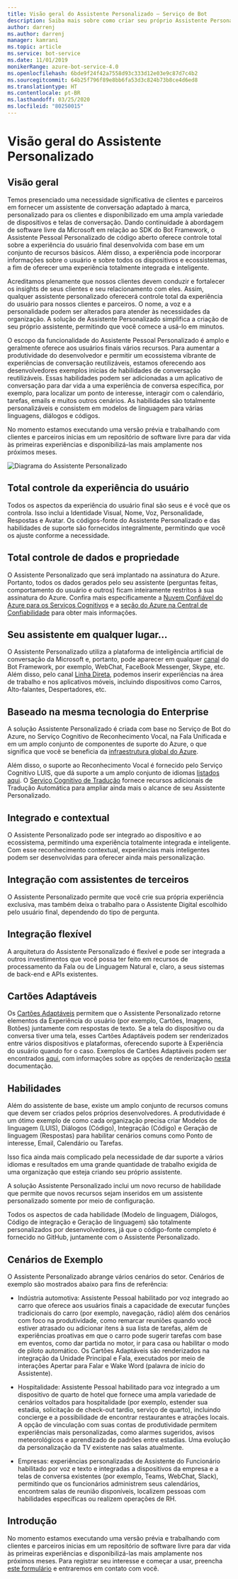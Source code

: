 ```yaml
---
title: Visão geral do Assistente Personalizado – Serviço de Bot
description: Saiba mais sobre como criar seu próprio Assistente Personalizado
author: darrenj
ms.author: darrenj
manager: kamrani
ms.topic: article
ms.service: bot-service
ms.date: 11/01/2019
monikerRange: azure-bot-service-4.0
ms.openlocfilehash: 6bde9f24f42a7558d93c333d12e03e9c87d7c4b2
ms.sourcegitcommit: 64b25f796f89e8bb6fa53d3c824b73b8ce4d6ed8
ms.translationtype: HT
ms.contentlocale: pt-BR
ms.lasthandoff: 03/25/2020
ms.locfileid: "80250015"
---
```

# <a name="custom-assistant-overview"></a>Visão geral do Assistente Personalizado

## <a name="overview"></a>Visão geral

Temos presenciado uma necessidade significativa de clientes e parceiros em fornecer um assistente de conversação adaptado à marca, personalizado para os clientes e disponibilizado em uma ampla variedade de dispositivos e telas de conversação. Dando continuidade à abordagem de software livre da Microsoft em relação ao SDK do Bot Framework, o Assistente Pessoal Personalizado de código aberto oferece controle total sobre a experiência do usuário final desenvolvida com base em um conjunto de recursos básicos. Além disso, a experiência pode incorporar informações sobre o usuário e sobre todos os dispositivos e ecossistemas, a fim de oferecer uma experiência totalmente integrada e inteligente.

Acreditamos plenamente que nossos clientes devem conduzir e fortalecer os insights de seus clientes e seu relacionamento com eles. Assim, qualquer assistente personalizado oferecerá controle total da experiência do usuário para nossos clientes e parceiros. O nome, a voz e a personalidade podem ser alterados para atender às necessidades da organização. A solução de Assistente Personalizado simplifica a criação de seu próprio assistente, permitindo que você comece a usá-lo em minutos. 

O escopo da funcionalidade do Assistente Pessoal Personalizado é amplo e geralmente oferece aos usuários finais vários recursos. Para aumentar a produtividade do desenvolvedor e permitir um ecossistema vibrante de experiências de conversação reutilizáveis, estamos oferecendo aos desenvolvedores exemplos inicias de habilidades de conversação reutilizáveis. Essas habilidades podem ser adicionadas a um aplicativo de conversação para dar vida a uma experiência de conversa específica, por exemplo, para localizar um ponto de interesse, interagir com o calendário, tarefas, emails e muitos outros cenários. As habilidades são totalmente personalizáveis e consistem em modelos de linguagem para várias linguagens, diálogos e códigos.

No momento estamos executando uma versão prévia e trabalhando com clientes e parceiros inicias em um repositório de software livre para dar vida às primeiras experiências e disponibilizá-las mais amplamente nos próximos meses. 

![Diagrama do Assistente Personalizado](media/enterprise-template/CustomAssistantDiagram.jpg)

## <a name="complete-control-of-the-user-experience"></a>Total controle da experiência do usuário

Todos os aspectos da experiência do usuário final são seus e é você que os controla. Isso inclui a Identidade Visual, Nome, Voz, Personalidade, Respostas e Avatar. Os códigos-fonte do Assistente Personalizado e das habilidades de suporte são fornecidos integralmente, permitindo que você os ajuste conforme a necessidade.

## <a name="complete-ownership-and-control-of-data"></a>Total controle de dados e propriedade

O Assistente Personalizado que será implantado na assinatura do Azure. Portanto, todos os dados gerados pelo seu assistente (perguntas feitas, comportamento do usuário e outros) ficam inteiramente restritos à sua assinatura do Azure. Confira mais especificamente a [Nuvem Confiável do Azure para os Serviços Cognitivos](https://www.microsoft.com/trustcenter/cloudservices/cognitiveservices) e a [seção do Azure na Central de Confiabilidade](https://www.microsoft.com/TrustCenter/CloudServices/Azure) para obter mais informações.

## <a name="your-assistant-anywhere"></a>Seu assistente em qualquer lugar...

O Assistente Personalizado utiliza a plataforma de inteligência artificial de conversação da Microsoft e, portanto, pode aparecer em qualquer [canal](https://docs.microsoft.com/azure/bot-service/bot-service-manage-channels?view=azure-bot-service-4.0) do Bot Framework, por exemplo, WebChat, FaceBook Messenger, Skype, etc. Além disso, pelo canal [Linha Direta](https://docs.microsoft.com/azure/bot-service/rest-api/bot-framework-rest-direct-line-3-0-concepts?view=azure-bot-service-4.0), podemos inserir experiências na área de trabalho e nos aplicativos móveis, incluindo dispositivos como Carros, Alto-falantes, Despertadores, etc.

## <a name="built-on-enterprise-grade-technology"></a>Baseado na mesma tecnologia do Enterprise

A solução Assistente Personalizado é criada com base no Serviço de Bot do Azure, no Serviço Cognitivo de Reconhecimento Vocal, na Fala Unificada e em um amplo conjunto de componentes de suporte do Azure, o que significa que você se beneficia da [infraestrutura global do Azure](https://azure.microsoft.com/global-infrastructure/).

Além disso, o suporte ao Reconhecimento Vocal é fornecido pelo Serviço Cognitivo LUIS, que dá suporte a um amplo conjunto de idiomas [listados aqui](https://docs.microsoft.com/azure/cognitive-services/luis/luis-supported-languages). O [Serviço Cognitivo de Tradução](https://azure.microsoft.com/services/cognitive-services/translator-text-api/) fornece recursos adicionais de Tradução Automática para ampliar ainda mais o alcance de seu Assistente Personalizado.

## <a name="integrated-and-context-aware"></a>Integrado e contextual

O Assistente Personalizado pode ser integrado ao dispositivo e ao ecossistema, permitindo uma experiência totalmente integrada e inteligente. Com esse reconhecimento contextual, experiências mais inteligentes podem ser desenvolvidas para oferecer ainda mais personalização.

## <a name="3rd-party-assistant-integration"></a>Integração com assistentes de terceiros

O Assistente Personalizado permite que você crie sua própria experiência exclusiva, mas também deixa o trabalho para o Assistente Digital escolhido pelo usuário final, dependendo do tipo de pergunta.

## <a name="flexible-integration"></a>Integração flexível

A arquitetura do Assistente Personalizado é flexível e pode ser integrada a outros investimentos que você possa ter feito em recursos de processamento da Fala ou de Linguagem Natural e, claro, a seus sistemas de back-end e APIs existentes.

## <a name="adaptive-cards"></a>Cartões Adaptáveis

Os [Cartões Adaptáveis](https://adaptivecards.io/) permitem que o Assistente Personalizado retorne elementos da Experiência do usuário (por exemplo, Cartões, Imagens, Botões) juntamente com respostas de texto. Se a tela do dispositivo ou da conversa tiver uma tela, esses Cartões Adaptáveis podem ser renderizados entre vários dispositivos e plataformas, oferecendo suporte à Experiência do usuário quando for o caso. Exemplos de Cartões Adaptáveis podem ser encontrados [aqui](https://adaptivecards.io/samples/), com informações sobre as opções de renderização [nesta](https://docs.microsoft.com/adaptive-cards/rendering-cards/getting-started) documentação.


## <a name="skills"></a>Habilidades

Além do assistente de base, existe um amplo conjunto de recursos comuns que devem ser criados pelos próprios desenvolvedores. A produtividade é um ótimo exemplo de como cada organização precisa criar Modelos de linguagem (LUIS), Diálogos (Código), Integração (Código) e Geração de linguagem (Respostas) para habilitar cenários comuns como Ponto de interesse, Email, Calendário ou Tarefas.

Isso fica ainda mais complicado pela necessidade de dar suporte a vários idiomas e resultados em uma grande quantidade de trabalho exigida de uma organização que esteja criando seu próprio assistente.

A solução Assistente Personalizado inclui um novo recurso de habilidade que permite que novos recursos sejam inseridos em um assistente personalizado somente por meio de configuração. 

Todos os aspectos de cada habilidade (Modelo de linguagem, Diálogos, Código de integração e Geração de linguagem) são totalmente personalizados por desenvolvedores, já que o código-fonte completo é fornecido no GitHub, juntamente com o Assistente Personalizado.

## <a name="example-scenarios"></a>Cenários de Exemplo

O Assistente Personalizado abrange vários cenários do setor. Cenários de exemplo são mostrados abaixo para fins de referência:

- Indústria automotiva: Assistente Pessoal habilitado por voz integrado ao carro que oferece aos usuários finais a capacidade de executar funções tradicionais do carro (por exemplo, navegação, rádio) além dos cenários com foco na produtividade, como remarcar reuniões quando você estiver atrasado ou adicionar itens à sua lista de tarefas, além de experiências proativas em que o carro pode sugerir tarefas com base em eventos, como dar partida no motor, ir para casa ou habilitar o modo de piloto automático. Os Cartões Adaptáveis são renderizados na integração da Unidade Principal e Fala, executados por meio de interações Apertar para Falar e Wake Word (palavra de início do Assistente).

- Hospitalidade: Assistente Pessoal habilitado para voz integrado a um dispositivo de quarto de hotel que fornece uma ampla variedade de cenários voltados para hospitalidade (por exemplo, estender sua estadia, solicitação de check-out tardio, serviço de quarto), incluindo concierge e a possibilidade de encontrar restaurantes e atrações locais. A opção de vinculação com suas contas de produtividade permitem experiências mais personalizadas, como alarmes sugeridos, avisos meteorológicos e aprendizado de padrões entre estadias. Uma evolução da personalização da TV existente nas salas atualmente.

- Empresas: experiências personalizadas de Assistente do Funcionário habilitado por voz e texto e integradas a dispositivos da empresa e a telas de conversa existentes (por exemplo, Teams, WebChat, Slack), permitindo que os funcionários administrem seus calendários, encontrem salas de reunião disponíveis, localizem pessoas com habilidades específicas ou realizem operações de RH. 

## <a name="getting-started"></a>Introdução

No momento estamos executando uma versão prévia e trabalhando com clientes e parceiros inicias em um repositório de software livre para dar vida às primeiras experiências e disponibilizá-las mais amplamente nos próximos meses. Para registrar seu interesse e começar a usar, preencha [este formulário](https://aka.ms/va-scenario-submission-form) e entraremos em contato com você.

